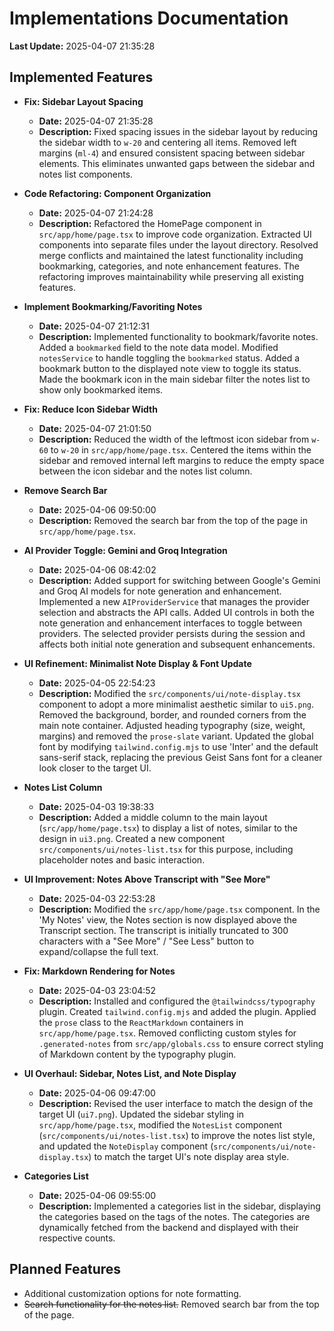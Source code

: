 # Implementations Documentation

**Last Update:** 2025-04-07 21:35:28

## Implemented Features

- **Fix: Sidebar Layout Spacing**
  - **Date:** 2025-04-07 21:35:28
  - **Description:** Fixed spacing issues in the sidebar layout by reducing the sidebar width to `w-20` and centering all items. Removed left margins (`ml-4`) and ensured consistent spacing between sidebar elements. This eliminates unwanted gaps between the sidebar and notes list components.

- **Code Refactoring: Component Organization**
  - **Date:** 2025-04-07 21:24:28
  - **Description:** Refactored the HomePage component in `src/app/home/page.tsx` to improve code organization. Extracted UI components into separate files under the layout directory. Resolved merge conflicts and maintained the latest functionality including bookmarking, categories, and note enhancement features. The refactoring improves maintainability while preserving all existing features.

- **Implement Bookmarking/Favoriting Notes**
  - **Date:** 2025-04-07 21:12:31
  - **Description:** Implemented functionality to bookmark/favorite notes. Added a `bookmarked` field to the note data model. Modified `notesService` to handle toggling the `bookmarked` status. Added a bookmark button to the displayed note view to toggle its status. Made the bookmark icon in the main sidebar filter the notes list to show only bookmarked items.

- **Fix: Reduce Icon Sidebar Width**
  - **Date:** 2025-04-07 21:01:50
  - **Description:** Reduced the width of the leftmost icon sidebar from `w-60` to `w-20` in `src/app/home/page.tsx`. Centered the items within the sidebar and removed internal left margins to reduce the empty space between the icon sidebar and the notes list column.

- **Remove Search Bar**
  - **Date:** 2025-04-06 09:50:00
  - **Description:** Removed the search bar from the top of the page in `src/app/home/page.tsx`.

- **AI Provider Toggle: Gemini and Groq Integration**
  - **Date:** 2025-04-06 08:42:02
  - **Description:** Added support for switching between Google's Gemini and Groq AI models for note generation and enhancement. Implemented a new `AIProviderService` that manages the provider selection and abstracts the API calls. Added UI controls in both the note generation and enhancement interfaces to toggle between providers. The selected provider persists during the session and affects both initial note generation and subsequent enhancements.

- **UI Refinement: Minimalist Note Display & Font Update**
  - **Date:** 2025-04-05 22:54:23
  - **Description:** Modified the `src/components/ui/note-display.tsx` component to adopt a more minimalist aesthetic similar to `ui5.png`. Removed the background, border, and rounded corners from the main note container. Adjusted heading typography (size, weight, margins) and removed the `prose-slate` variant. Updated the global font by modifying `tailwind.config.mjs` to use 'Inter' and the default sans-serif stack, replacing the previous Geist Sans font for a cleaner look closer to the target UI.

- **Notes List Column**
  - **Date:** 2025-04-03 19:38:33
  - **Description:** Added a middle column to the main layout (`src/app/home/page.tsx`) to display a list of notes, similar to the design in `ui3.png`. Created a new component `src/components/ui/notes-list.tsx` for this purpose, including placeholder notes and basic interaction.

- **UI Improvement: Notes Above Transcript with "See More"**
  - **Date:** 2025-04-03 22:53:28
  - **Description:** Modified the `src/app/home/page.tsx` component. In the 'My Notes' view, the Notes section is now displayed above the Transcript section. The transcript is initially truncated to 300 characters with a "See More" / "See Less" button to expand/collapse the full text.

- **Fix: Markdown Rendering for Notes**
  - **Date:** 2025-04-03 23:04:52
  - **Description:** Installed and configured the `@tailwindcss/typography` plugin. Created `tailwind.config.mjs` and added the plugin. Applied the `prose` class to the `ReactMarkdown` containers in `src/app/home/page.tsx`. Removed conflicting custom styles for `.generated-notes` from `src/app/globals.css` to ensure correct styling of Markdown content by the typography plugin.

- **UI Overhaul: Sidebar, Notes List, and Note Display**
  - **Date:** 2025-04-06 09:47:00
  - **Description:** Revised the user interface to match the design of the target UI (`ui7.png`). Updated the sidebar styling in `src/app/home/page.tsx`, modified the `NotesList` component (`src/components/ui/notes-list.tsx`) to improve the notes list style, and updated the `NoteDisplay` component (`src/components/ui/note-display.tsx`) to match the target UI's note display area style.

- **Categories List**
  - **Date:** 2025-04-06 09:55:00
  - **Description:** Implemented a categories list in the sidebar, displaying the categories based on the tags of the notes. The categories are dynamically fetched from the backend and displayed with their respective counts.

## Planned Features

- Additional customization options for note formatting.
- ~~Search functionality for the notes list.~~ Removed search bar from the top of the page.